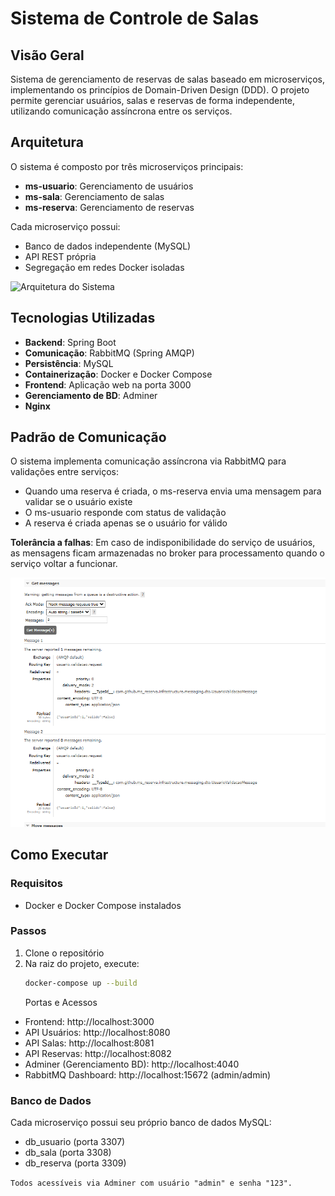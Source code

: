 # Sistema de Controle de Salas

## Visão Geral
Sistema de gerenciamento de reservas de salas baseado em microserviços, implementando os princípios de Domain-Driven Design (DDD). O projeto permite gerenciar usuários, salas e reservas de forma independente, utilizando comunicação assíncrona entre os serviços.

## Arquitetura

O sistema é composto por três microserviços principais:

- **ms-usuario**: Gerenciamento de usuários
- **ms-sala**: Gerenciamento de salas
- **ms-reserva**: Gerenciamento de reservas

Cada microserviço possui:
- Banco de dados independente (MySQL)
- API REST própria
- Segregação em redes Docker isoladas

![Arquitetura do Sistema](https://github.com/user-attachments/assets/a3c86f5d-10d0-4687-9933-9e12ceb2f970)

## Tecnologias Utilizadas

- **Backend**: Spring Boot
- **Comunicação**: RabbitMQ (Spring AMQP)
- **Persistência**: MySQL
- **Containerização**: Docker e Docker Compose
- **Frontend**: Aplicação web na porta 3000
- **Gerenciamento de BD**: Adminer
- **Nginx**

## Padrão de Comunicação

O sistema implementa comunicação assíncrona via RabbitMQ para validações entre serviços:

- Quando uma reserva é criada, o ms-reserva envia uma mensagem para validar se o usuário existe
- O ms-usuario responde com status de validação
- A reserva é criada apenas se o usuário for válido

**Tolerância a falhas**: Em caso de indisponibilidade do serviço de usuários, as mensagens ficam armazenadas no broker para processamento quando o serviço voltar a funcionar.

![Comunicação via Message Broker](/Images/image.png)

## Como Executar

### Requisitos
- Docker e Docker Compose instalados

### Passos
1. Clone o repositório
2. Na raiz do projeto, execute:
   ```bash
   docker-compose up --build
   ```
   Portas e Acessos
- Frontend: http://localhost:3000
- API Usuários: http://localhost:8080
- API Salas: http://localhost:8081
- API Reservas: http://localhost:8082
- Adminer (Gerenciamento BD): http://localhost:4040
- RabbitMQ Dashboard: http://localhost:15672 (admin/admin)
### Banco de Dados
Cada microserviço possui seu próprio banco de dados MySQL:

- db_usuario (porta 3307)
- db_sala (porta 3308)
- db_reserva (porta 3309)

```Todos acessíveis via Adminer com usuário "admin" e senha "123". ```
   
